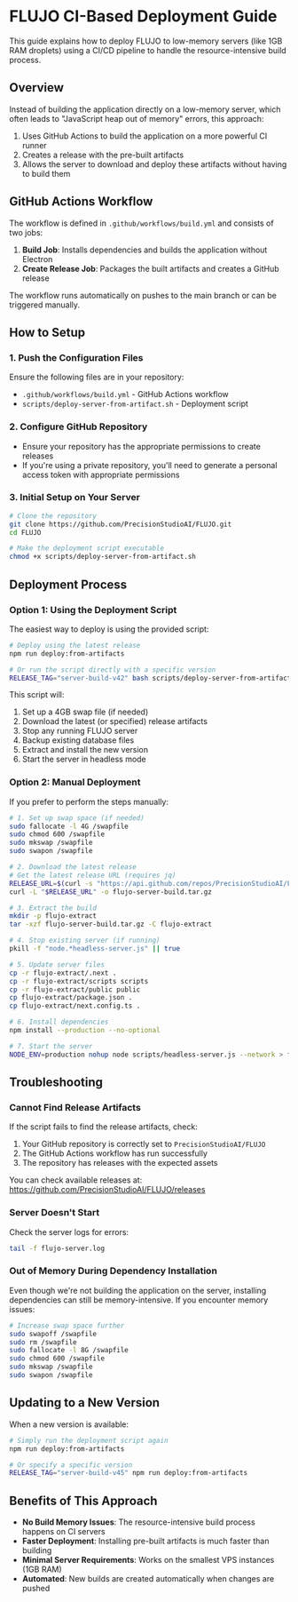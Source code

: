 # FLUJO CI-Based Deployment Guide

This guide explains how to deploy FLUJO to low-memory servers (like 1GB RAM droplets) using a CI/CD pipeline to handle the resource-intensive build process.

## Overview

Instead of building the application directly on a low-memory server, which often leads to "JavaScript heap out of memory" errors, this approach:

1. Uses GitHub Actions to build the application on a more powerful CI runner
2. Creates a release with the pre-built artifacts
3. Allows the server to download and deploy these artifacts without having to build them

## GitHub Actions Workflow

The workflow is defined in `.github/workflows/build.yml` and consists of two jobs:

1. **Build Job**: Installs dependencies and builds the application without Electron
2. **Create Release Job**: Packages the built artifacts and creates a GitHub release

The workflow runs automatically on pushes to the main branch or can be triggered manually.

## How to Setup

### 1. Push the Configuration Files

Ensure the following files are in your repository:

- `.github/workflows/build.yml` - GitHub Actions workflow
- `scripts/deploy-server-from-artifact.sh` - Deployment script

### 2. Configure GitHub Repository

- Ensure your repository has the appropriate permissions to create releases
- If you're using a private repository, you'll need to generate a personal access token with appropriate permissions

### 3. Initial Setup on Your Server

```bash
# Clone the repository
git clone https://github.com/PrecisionStudioAI/FLUJO.git
cd FLUJO

# Make the deployment script executable
chmod +x scripts/deploy-server-from-artifact.sh
```

## Deployment Process

### Option 1: Using the Deployment Script

The easiest way to deploy is using the provided script:

```bash
# Deploy using the latest release
npm run deploy:from-artifacts

# Or run the script directly with a specific version
RELEASE_TAG="server-build-v42" bash scripts/deploy-server-from-artifact.sh
```

This script will:
1. Set up a 4GB swap file (if needed)
2. Download the latest (or specified) release artifacts
3. Stop any running FLUJO server
4. Backup existing database files
5. Extract and install the new version
6. Start the server in headless mode

### Option 2: Manual Deployment

If you prefer to perform the steps manually:

```bash
# 1. Set up swap space (if needed)
sudo fallocate -l 4G /swapfile
sudo chmod 600 /swapfile
sudo mkswap /swapfile
sudo swapon /swapfile

# 2. Download the latest release
# Get the latest release URL (requires jq)
RELEASE_URL=$(curl -s "https://api.github.com/repos/PrecisionStudioAI/FLUJO/releases/latest" | jq -r '.assets[0].browser_download_url')
curl -L "$RELEASE_URL" -o flujo-server-build.tar.gz

# 3. Extract the build
mkdir -p flujo-extract
tar -xzf flujo-server-build.tar.gz -C flujo-extract

# 4. Stop existing server (if running)
pkill -f "node.*headless-server.js" || true

# 5. Update server files
cp -r flujo-extract/.next .
cp -r flujo-extract/scripts scripts
cp -r flujo-extract/public public
cp flujo-extract/package.json .
cp flujo-extract/next.config.ts .

# 6. Install dependencies
npm install --production --no-optional

# 7. Start the server
NODE_ENV=production nohup node scripts/headless-server.js --network > flujo-server.log 2>&1 &
```

## Troubleshooting

### Cannot Find Release Artifacts

If the script fails to find the release artifacts, check:

1. Your GitHub repository is correctly set to `PrecisionStudioAI/FLUJO`
2. The GitHub Actions workflow has run successfully
3. The repository has releases with the expected assets

You can check available releases at: https://github.com/PrecisionStudioAI/FLUJO/releases

### Server Doesn't Start

Check the server logs for errors:

```bash
tail -f flujo-server.log
```

### Out of Memory During Dependency Installation

Even though we're not building the application on the server, installing dependencies can still be memory-intensive. If you encounter memory issues:

```bash
# Increase swap space further
sudo swapoff /swapfile
sudo rm /swapfile
sudo fallocate -l 8G /swapfile
sudo chmod 600 /swapfile
sudo mkswap /swapfile
sudo swapon /swapfile
```

## Updating to a New Version

When a new version is available:

```bash
# Simply run the deployment script again
npm run deploy:from-artifacts

# Or specify a specific version
RELEASE_TAG="server-build-v45" npm run deploy:from-artifacts
```

## Benefits of This Approach

- **No Build Memory Issues**: The resource-intensive build process happens on CI servers
- **Faster Deployment**: Installing pre-built artifacts is much faster than building
- **Minimal Server Requirements**: Works on the smallest VPS instances (1GB RAM)
- **Automated**: New builds are created automatically when changes are pushed 